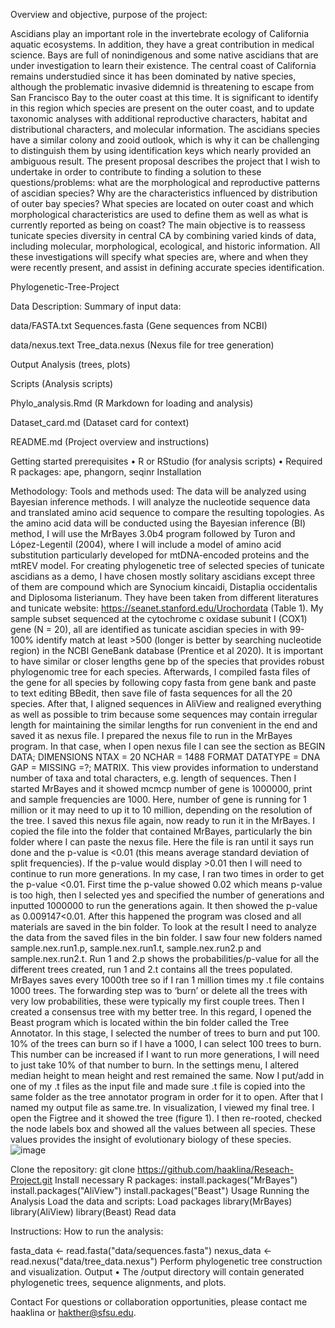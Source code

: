 Overview and objective, purpose of the project:

Ascidians play an important role in the invertebrate ecology of California aquatic ecosystems. In addition, they have a great contribution in medical science. Bays are full of nonindigenous and some native ascidians that are under investigation to learn their existence. The central coast of California remains understudied since it has been dominated by native species, although the problematic invasive didemnid is threatening to escape from San Francisco Bay to the outer coast at this time. It is significant to identify in this region which species are present on the outer coast, and to update taxonomic analyses with additional reproductive characters, habitat and distributional characters, and molecular information. The ascidians species have a similar colony and zooid outlook, which is why it can be challenging to distinguish them by using identification keys which nearly provided an ambiguous result. The present proposal describes the project that I wish to undertake in order to contribute to finding a solution to these questions/problems: what are the morphological and reproductive patterns of ascidian species? Why are the characteristics influenced by distribution of outer bay species? What species are located on outer coast and which morphological characteristics are used to define them as well as what is currently reported as being on coast? The main objective is to reassess tunicate species diversity in central CA by combining varied kinds of data, including molecular, morphological, ecological, and historic information. All these investigations will specify what species are, where and when they were recently present, and assist in defining accurate species identification.

Phylogenetic-Tree-Project

Data Description: Summary of input data:

data/FASTA.txt Sequences.fasta (Gene sequences from NCBI)

data/nexus.text Tree_data.nexus (Nexus file for tree generation)

Output Analysis (trees, plots)

Scripts (Analysis scripts)

Phylo_analysis.Rmd (R Markdown for loading and analysis)

Dataset_card.md (Dataset card for context)

README.md (Project overview and instructions)

Getting started prerequisites • R or RStudio (for analysis scripts) • Required R packages: ape, phangorn, seqinr Installation

Methodology: Tools and methods used:
The data will be analyzed using Bayesian inference methods. I will analyze the nucleotide sequence data and translated amino acid sequence to compare the resulting topologies. As the amino acid data will be conducted using the Bayesian inference (BI) method, I will use the MrBayes 3.0b4 program followed by Turon and López-Legentil (2004), where I will include a model of amino acid substitution particularly developed for mtDNA-encoded proteins and the mtREV model. 
For creating phylogenetic tree of selected species of tunicate ascidians as a demo, I have chosen mostly solitary ascidians except three of them are compound which are Synocium kincaidi, Distaplia occidentalis and Diplosoma listerianum. They have been taken from different literatures and tunicate website:  https://seanet.stanford.edu/Urochordata (Table 1). My sample subset sequenced at the cytochrome c oxidase subunit I (COX1) gene (N = 20), all are identified as tunicate ascidian species in with 99-100% identify match at least >500 (longer is better by searching nucleotide region) in the NCBI GeneBank database (Prentice et al 2020). It is important to have similar or closer lengths gene bp of the species that provides robust phylogenomic tree for each species. Afterwards, I compiled fasta files of the gene for all species by following copy fasta from gene bank and paste to text editing BBedit, then save file of fasta sequences for all the 20 species. After that, I aligned sequences in AliView and realigned everything as well as possible to trim because some sequences may contain irregular length for maintaining the similar lengths for run convenient in the end and saved it as nexus file. I prepared the nexus file to run in the MrBayes program. In that case, when I open nexus file I can see the section as BEGIN DATA; DIMENSIONS NTAX = 20 NCHAR = 1488 FORMAT DATATYPE = DNA GAP = MISSING =?; MATRIX. This view provides information to understand number of taxa and total characters, e.g. length of sequences. Then I started MrBayes and it showed mcmcp number of gene is 1000000, print and sample frequencies are 1000. Here, number of gene is running for 1 million or it may need to up it to 10 million, depending on the resolution of the tree. I saved this nexus file again, now ready to run it in the MrBayes. I copied the file into the folder that contained MrBayes, particularly the bin folder where I can paste the nexus file. Here the file is ran until it says run done and the p-value is <0.01 (this means average standard deviation of split frequencies). If the p-value would display >0.01 then I will need to continue to run more generations. In my case, I ran two times in order to get the p-value <0.01. First time the p-value showed 0.02 which means p-value is too high, then I selected yes and specified the number of generations and inputted 1000000 to run the generations again. It then showed the p-value as 0.009147<0.01. After this happened the program was closed and all materials are saved in the bin folder. To look at the result I need to analyze the data from the saved files in the bin folder. I saw four new folders named sample.nex.run1.p, sample.nex.run1.t, sample.nex.run2.p and sample.nex.run2.t. Run 1 and 2.p shows the probabilities/p-value for all the different trees created, run 1 and 2.t contains all the trees populated. MrBayes saves every 1000th tree so if I ran 1 million times my .t file contains 1000 trees. The forwarding step was to ‘burn’ or delete all the trees with very low probabilities, these were typically my first couple trees. Then I created a consensus tree with my better tree. In this regard, I opened the Beast program which is located within the bin folder called the Tree Annotator. In this stage, I selected the number of trees to burn and put 100. 10% of the trees can burn so if I have a 1000, I can select 100 trees to burn. This number can be increased if I want to run more generations, I will need to just take 10% of that number to burn. In the settings menu, I altered median height to mean height and rest remained the same. Now I put/add in one of my .t files as the input file and made sure .t file is copied into the same folder as the tree annotator program in order for it to open. After that I named my output file as same.tre. In visualization, I viewed my final tree. I open the Figtree and it showed the tree (figure 1). I then re-rooted, checked the node labels box and showed all the values between all species. These values provides the insight of evolutionary biology of these species.
![image](https://github.com/user-attachments/assets/3bc97fb6-0e03-4be2-8b0e-25ed4c98a523)


Clone the repository:
git clone https://github.com/haaklina/Reseach-Project.git
Install necessary R packages:
install.packages("MrBayes")
install.packages("AliView") install.packages("Beast") Usage Running the Analysis
Load the data and scripts:
Load packages
library(MrBayes)
library(AliView)
library(Beast)
Read data

Instructions: How to run the analysis:

fasta_data <- read.fasta("data/sequences.fasta") nexus_data <- read.nexus("data/tree_data.nexus")
Perform phylogenetic tree construction and visualization. Output • The /output directory will contain generated phylogenetic trees, sequence alignments, and plots.

Contact For questions or collaboration opportunities, please contact me haaklina or hakther@sfsu.edu.






